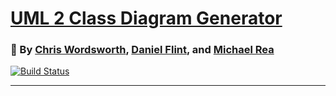 # [UML 2 Class Diagram Generator](https://github.com/cmw278/BCDE321_uml_generator)
### :bust_in_silhouette: By [Chris Wordsworth][cmw278], [Daniel Flint][dkf0034], and [Michael Rea](https://github.com/MichaelRea-NZ/)

[![Build Status](https://travis-ci.com/cmw278/BCDE321_uml_generator.svg?token=qYYqgHkxRA8d8Yy93rfh&branch=master)](https://travis-ci.com/cmw278/BCDE321_uml_generator)

---


[cmw278]: https://github.com/cmw278/
[dkf0034]: https://github.com/dkf0034
